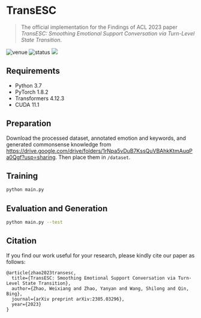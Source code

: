 # TransESC

> The official implementation for the Findings of ACL 2023 paper *TransESC: Smoothing Emotional Support Conversation via Turn-Level State Transition*.

<img src="https://img.shields.io/badge/Venue-ACL--23-278ea5" alt="venue"/> <img src="https://img.shields.io/badge/Status-Accepted-success" alt="status"/> <img src="https://img.shields.io/badge/Issues-Welcome-red">

## Requirements
* Python 3.7
* PyTorch 1.8.2
* Transformers 4.12.3
* CUDA 11.1

## Preparation

Download the processed dataset, annotated emotion and keywords, and generated commonsense knowledge from https://drive.google.com/drive/folders/1rNpa5vDuB7KssQuVBAhkKtmAuqPa0Qgf?usp=sharing. Then place them in `/dataset`.

## Training

```sh
python main.py
```

## Evaluation and Generation

```sh
python main.py --test 
```

## Citation
If you find our work useful for your research, please kindly cite our paper as follows:
```
@article{zhao2023transesc,
  title={TransESC: Smoothing Emotional Support Conversation via Turn-Level State Transition},
  author={Zhao, Weixiang and Zhao, Yanyan and Wang, Shilong and Qin, Bing},
  journal={arXiv preprint arXiv:2305.03296},
  year={2023}
}
```
